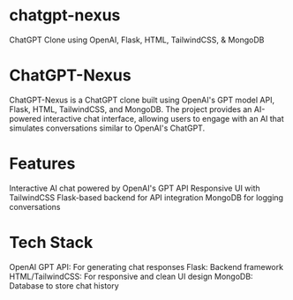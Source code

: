 # chatgpt-nexus
ChatGPT Clone using OpenAI, Flask, HTML, TailwindCSS, &amp; MongoDB


# ChatGPT-Nexus
ChatGPT-Nexus is a ChatGPT clone built using OpenAI's GPT model API, Flask, HTML, TailwindCSS, and MongoDB. The project provides an AI-powered interactive chat interface, allowing users to engage with an AI that simulates conversations similar to OpenAI's ChatGPT.

# Features

Interactive AI chat powered by OpenAI's GPT API
Responsive UI with TailwindCSS
Flask-based backend for API integration
MongoDB for logging conversations

# Tech Stack

OpenAI GPT API: For generating chat responses
Flask: Backend framework
HTML/TailwindCSS: For responsive and clean UI design
MongoDB: Database to store chat history
